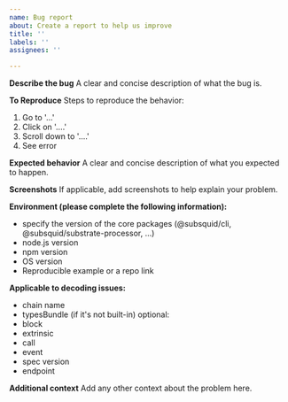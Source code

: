 ```yaml
---
name: Bug report
about: Create a report to help us improve
title: ''
labels: ''
assignees: ''

---
```


**Describe the bug**
A clear and concise description of what the bug is.

**To Reproduce**
Steps to reproduce the behavior:
1. Go to '...'
2. Click on '....'
3. Scroll down to '....'
4. See error

**Expected behavior**
A clear and concise description of what you expected to happen.

**Screenshots**
If applicable, add screenshots to help explain your problem.

**Environment (please complete the following information):**
 - specify the version of the core packages (@subsquid/cli, @subsquid/substrate-processor, ...)
 - node.js version
 - npm version
 - OS version
 - Reproducible example or a repo link

**Applicable to decoding issues:**
 - chain name
 - typesBundle (if it's not built-in)
optional:
 - block
 - extrinsic
 - call
 - event
 - spec version
 - endpoint

**Additional context**
Add any other context about the problem here.
